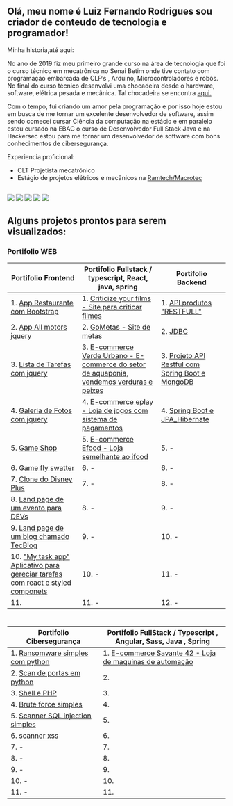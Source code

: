 ## Olá, meu nome é Luiz Fernando Rodrigues sou criador de conteudo de tecnologia e programador!

 

<div>
 <p> Minha historia,até aqui: </p>
 <p>  No ano de 2019 fiz meu primeiro grande curso na área de tecnologia que foi o curso técnico em mecatrônica no Senai Betim  onde tive contato com programação embarcada de CLP’s , Arduino, Microcontroladores  e robôs. No final do  curso técnico desenvolvi uma chocadeira desde o hardware, software, elétrica pesada e mecânica. Tal chocadeira se encontra <a href = "https://www.linkedin.com/posts/luiz-fernando-rodrigues-24bb01167_solidworks-mecatraeknica-mecanica-activity-6717535269161197568-We6f?utm_source=linkedin_share&utm_medium=member_desktop_web"> aqui. </a> </p>
<p>  Com o tempo, fui criando um amor pela programação e por isso hoje estou em busca de me tornar um  excelente desenvolvedor de software, assim sendo comecei cursar Ciência da computação na estácio e  em paralelo estou cursado na EBAC o curso de Desenvolvedor Full Stack Java   e na Hackersec  estou  para me tornar um desenvolvedor de software com bons conhecimentos de cibersegurança.<p>
  <p>Experiencia proficional:</p>
  <ul>
    <li>CLT Projetista mecatrônico</li>
    <li>Estágio de projetos elétricos e mecânicos na <a href="https://macrotec.ind.br/" target="_blank">Ramtech/Macrotec</a></li>
  </ul>

</div>
 
  ##
 
<div> 
  <a href="https://www.instagram.com/luiz_r_andrade/" target="_blank"><img src="https://img.shields.io/badge/-Instagram-%23E4405F?style=for-the-badge&logo=instagram&logoColor=white" target="_blank"></a>
  <a href="https://web.facebook.com/luis.rodriges.9400/" target="_blank"><img src="https://img.shields.io/badge/Facebook-1877F2?style=for-the-badge&logo=facebook&logoColor=white" target="_blank"></a>
  <a href="https://discord.gg/GbrFeuGq" target="_blank"><img src="https://img.shields.io/badge/Discord-7289DA?style=for-the-badge&logo=discord&logoColor=white" target="_blank"></a> 
  <a href = "mailto:luiz.fernando.developer@outlook.com"><img src="https://img.shields.io/badge/-Gmail-%23333?style=for-the-badge&logo=gmail&logoColor=white" target="_blank"></a>
  <a href="https://www.linkedin.com/in/luiz-fernando-rodrigues-24bb01167/" target="_blank"><img src="https://img.shields.io/badge/-LinkedIn-%230077B5?style=for-the-badge&logo=linkedin&logoColor=white" target="_blank"></a> 
 
</div>




 ## Alguns projetos prontos para serem visualizados:


### Portifolio WEB

|                                         Portifolio Frontend                                                                                              |                           Portifolio Fullstack  / typescript, React, java, spring                                                                                 |                               Portifolio  Backend                                                                                                                         |
|----------------------------------------------------------------------------------------------------------------------------------------------------------|-------------------------------------------------------------------------------------------------------------------------------------------------------------------|---------------------------------------------------------------------------------------------------------------------------------------------------------------------------|
| 1. [App Restaurante com Bootstrap](https://github.com/LuizFernandoDeveloper/App_Restaurante)                                                             | 1. [Criticize your films - Site para criticar filmes](https://github.com/LuizFernandoDeveloper/Criticize-your-Films)                                              | 1. [API produtos "RESTFULL"](https://github.com/LuizFernandoDeveloper/API-Spring-simples)                                                                                 | 
| 2. [App All motors jquery](https://github.com/LuizFernandoDeveloper/all-motors)                                                                          | 2. [GoMetas - Site  de metas](https://github.com/LuizFernandoDeveloper/goMetas/tree/main)                                                                         | 2. [JDBC](https://github.com/LuizFernandoDeveloper/Demo-dao-JDBC)                                                                                                         | 
| 3. [Lista de Tarefas com jquery](https://github.com/LuizFernandoDeveloper/Lista_de_tarefas/)                                                             | 3. [E-commerce Verde Urbano - E-commerce do setor de aquaponia, vendemos verduras e peixes](https://github.com/LuizFernandoDeveloper/E-commerce-VerdeUrbano)      | 3. [Projeto API Restful com Spring Boot e MongoDB](https://github.com/LuizFernandoDeveloper/Projeto-_API_Restful_com_Spring_Boot_e_banco_MongoDB_-web_services-_-_NoSQL-) | 
| 4. [Galeria de Fotos com jquery](https://github.com/LuizFernandoDeveloper/Galeria_de_fotos/blob/main/README.md)                                          | 4. [E-commerce eplay - Loja de jogos com sistema de pagamentos](https://github.com/LuizFernandoDeveloper/eplay)                                                   | 4. [Spring Boot e JPA_Hibernate](https://github.com/LuizFernandoDeveloper/Spring_Boot_e_JPA_Hibernate)                                                                    |   
| 5. [Game Shop](https://github.com/LuizFernandoDeveloper/games_shop)                                                                                      | 5. [E-commerce Efood - Loja semelhante ao ifood](https://github.com/LuizFernandoDeveloper/Efood)                                                                  | 5. -                                                                                                                                                                      | 
| 6. [Game fly swatter](https://github.com/LuizFernandoDeveloper/Game-fly-swatter)                                                                         | 6. -                                                                                                                                                              | 6. -                                                                                                                                                                      |   
| 7. [Clone do Disney Plus](https://github.com/LuizFernandoDeveloper/LandpageDisneyPlus)                                                                   | 7. -                                                                                                                                                              | 8. -                                                                                                                                                                      |   
| 8. [Land page de um evento para DEVs](https://github.com/LuizFernandoDeveloper/-LandPageEventForDev-)                                                    | 8. -                                                                                                                                                              | 9. -                                                                                                                                                                      |    
| 9. [Land page  de um blog chamado TecBlog](https://github.com/LuizFernandoDeveloper/TecBlog)                                                             | 9. -                                                                                                                                                              | 10. -                                                                                                                                                                     | 
| 10. ["My task app" Aplicativo para gereciar tarefas com react e styled componets](https://github.com/LuizFernandoDeveloper/my-Task/blob/main/README.md)  | 10. -                                                                                                                                                             | 11. -                                                                                                                                                                     |   
| 11.                                                                                                                                                      | 11. -                                                                                                                                                             | 12. -                                                                                                                                                                     |   



#

|                           Portifolio Cibersegurança                                                               |                          Portifolio FullStack / Typescript , Angular, Sass, Java , Spring                                           |
|-------------------------------------------------------------------------------------------------------------------|-------------------------------------------------------------------------------------------------------------------------------------|
| 1. [Ransomware simples com python](https://github.com/LuizFernandoDeveloper/Ransomware)                           | 1. [E-commerce Savante 42 - Loja de maquinas de automação](https://github.com/LuizFernandoDeveloper/savante42-E.commerce/tree/main) |
| 2. [Scan de portas em python](https://github.com/LuizFernandoDeveloper/scan-de-portas-simples)                    | 2.                                                                                                                                  |
| 3. [Shell e PHP](https://github.com/LuizFernandoDeveloper/Shell-And-PHP)                                          | 3.                                                                                                                                  |
| 4. [Brute force simples](https://github.com/LuizFernandoDeveloper/Brute-force-simples.git)                        | 4.                                                                                                                                  | 
| 5. [Scanner SQL injection simples](https://github.com/LuizFernandoDeveloper/Scanner-de-SQL-injection-simples-.git)| 5.                                                                                                                                  |
| 6. [scanner xss](https://github.com/LuizFernandoDeveloper/scanner_para_xss)                                       | 6.                                                                                                                                  |
| 7. -                                                                                                              | 7.                                                                                                                                  | 
| 8. -                                                                                                              | 8.                                                                                                                                  |  
| 9. -                                                                                                              | 9.                                                                                                                                  |
| 10. -                                                                                                             | 10.                                                                                                                                 |  
| 11. -                                                                                                             | 11.                                                                                                                                 |






